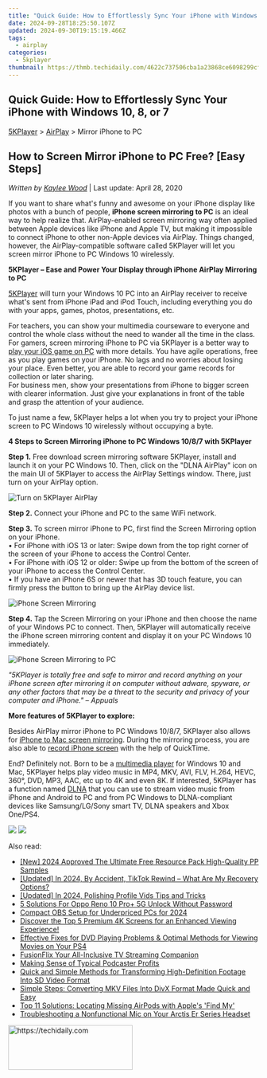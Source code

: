 ```yaml
---
title: "Quick Guide: How to Effortlessly Sync Your iPhone with Windows 10, 8, or 7"
date: 2024-09-28T18:25:50.107Z
updated: 2024-09-30T19:15:19.466Z
tags:
  - airplay
categories:
  - 5kplayer
thumbnail: https://thmb.techidaily.com/4622c737506cba1a23868ce6098299cf82c4724d17bc893106f7883eb3c1b7e3.jpg
---
```


## Quick Guide: How to Effortlessly Sync Your iPhone with Windows 10, 8, or 7

[5KPlayer](https://tools.techidaily.com/5kplayer/products/) \> [AirPlay](https://tools.techidaily.com/5kplayer/airplay/) \> Mirror iPhone to PC

## How to Screen Mirror iPhone to PC Free? \[Easy Steps\]

 _Written by [Kaylee Wood](https://www.quora.com/profile/Amanda-Hu-21)_ | Last update: April 28, 2020

If you want to share what's funny and awesome on your iPhone display like photos with a bunch of people, **iPhone screen mirroring to PC** is an ideal way to help realize that. AirPlay-enabled screen mirroring way often applied between Apple devices like iPhone and Apple TV, but making it impossible to connect iPhone to other non-Apple devices via AirPlay. Things changed, however, the AirPlay-compatible software called 5KPlayer will let you screen mirror iPhone to PC Windows 10 wirelessly.

**5KPlayer – Ease and Power Your Display through iPhone AirPlay Mirroring to PC**

[5KPlayer](https://tools.techidaily.com/5kplayer/products/) will turn your Windows 10 PC into an AirPlay receiver to receive what's sent from iPhone iPad and iPod Touch, including everything you do with your apps, games, photos, presentations, etc.

For teachers, you can show your multimedia courseware to everyone and control the whole class without the need to wander all the time in the class.  
 For gamers, screen mirroring iPhone to PC via 5KPlayer is a better way to [play your iOS game on PC](https://tools.techidaily.com/5kplayer/airplay/) with more details. You have agile operations, free as you play games on your iPhone. No lags and no worries about losing your place. Even better, you are able to record your game records for collection or later sharing.  
 For business men, show your presentations from iPhone to bigger screen with clearer information. Just give your explanations in front of the table and grasp the attention of your audience.

To just name a few, 5KPlayer helps a lot when you try to project your iPhone screen to PC Windows 10 wirelessly without occupying a byte.

**4 Steps to Screen Mirroring iPhone to PC Windows 10/8/7 with 5KPlayer**

**Step 1.** Free download screen mirroring software 5KPlayer, install and launch it on your PC Windows 10\. Then, click on the "DLNA AirPlay" icon on the main UI of 5KPlayer to access the AirPlay Settings window. There, just turn on your AirPlay option.

![Turn on 5KPlayer AirPlay](https://www.5kplayer.com/airplay/img/turn-on-airplay-5kplayer.jpg) 

**Step 2.** Connect your iPhone and PC to the same WiFi network.

**Step 3.** To screen mirror iPhone to PC, first find the Screen Mirroring option on your iPhone.  
 • For iPhone with iOS 13 or later: Swipe down from the top right corner of the screen of your iPhone to access the Control Center.  
 • For iPhone with iOS 12 or older: Swipe up from the bottom of the screen of your iPhone to access the Control Center.  
 • If you have an iPhone 6S or newer that has 3D touch feature, you can firmly press the button to bring up the AirPlay device list.

![iPhone Screen Mirroring](https://www.5kplayer.com/airplay/img/iphone-screen-mirroring.jpg) 

**Step 4.** Tap the Screen Mirroring on your iPhone and then choose the name of your Windows PC to connect. Then, 5KPlayer will automatically receive the iPhone screen mirroring content and display it on your PC Windows 10 immediately.

![iPhone Screen Mirroring to PC](https://www.5kplayer.com/airplay/img/mirror-iphone-to-windows.jpg) 

_"5KPlayer is totally free and safe to mirror and record anything on your iPhone screen after mirroring it on computer without adware, spyware, or any other factors that may be a threat to the security and privacy of your computer and iPhone." – Appuals_

**More features of 5KPlayer to explore:**

Besides AirPlay mirror iPhone to PC Windows 10/8/7, 5KPlayer also allows for [iPhone to Mac screen mirroring](https://tools.techidaily.com/5kplayer/airplay/). During the mirroring process, you are also able to [record iPhone screen](https://tools.techidaily.com/5kplayer/airplay/) with the help of QuickTime.

End? Definitely not. Born to be a [multimedia player](https://tools.techidaily.com/5kplayer/video-music-player/) for Windows 10 and Mac, 5KPlayer helps play video music in MP4, MKV, AVI, FLV, H.264, HEVC, 360°, DVD, MP3, AAC, etc up to 4K and even 8K. If interested, 5KPlayer has a function named [DLNA](https://tools.techidaily.com/5kplayer/dlna/) that you can use to stream video music from iPhone and Android to PC and from PC Windows to DLNA-compliant devices like Samsung/LG/Sony smart TV, DLNA speakers and Xbox One/PS4.

[![](https://www.5kplayer.com/airplay/../button/freedownwhitewin.png)](https://tools.techidaily.com/5kplayer/products/) [![](https://www.5kplayer.com/airplay/../button/freedownbackmac.png)](https://tools.techidaily.com/5kplayer/products/)

<ins class="adsbygoogle"
     style="display:block"
     data-ad-format="autorelaxed"
     data-ad-client="ca-pub-7571918770474297"
     data-ad-slot="1223367746"></ins>

<ins class="adsbygoogle"
     style="display:block"
     data-ad-client="ca-pub-7571918770474297"
     data-ad-slot="8358498916"
     data-ad-format="auto"
     data-full-width-responsive="true"></ins>

<span class="atpl-alsoreadstyle">Also read:</span>
<div><ul>
<li><a href="https://article-files.techidaily.com/new-2024-approved-the-ultimate-free-resource-pack-high-quality-pp-samples/"><u>[New] 2024 Approved The Ultimate Free Resource Pack High-Quality PP Samples</u></a></li>
<li><a href="https://tiktok-clips.techidaily.com/updated-in-2024-by-accident-tiktok-rewind-what-are-my-recovery-options/"><u>[Updated] In 2024, By Accident, TikTok Rewind – What Are My Recovery Options?</u></a></li>
<li><a href="https://facebook-video-recording.techidaily.com/updated-in-2024-polishing-profile-vids-tips-and-tricks/"><u>[Updated] In 2024, Polishing Profile Vids Tips and Tricks</u></a></li>
<li><a href="https://easy-unlock-android.techidaily.com/5-solutions-for-oppo-reno-10-proplus-5g-unlock-without-password-by-drfone-android/"><u>5 Solutions For Oppo Reno 10 Pro+ 5G Unlock Without Password</u></a></li>
<li><a href="https://desktop-recording.techidaily.com/compact-obs-setup-for-underpriced-pcs-for-2024/"><u>Compact OBS Setup for Underpriced PCs for 2024</u></a></li>
<li><a href="https://media-tips.techidaily.com/discover-the-top-5-premium-4k-screens-for-an-enhanced-viewing-experience/"><u>Discover the Top 5 Premium 4K Screens for an Enhanced Viewing Experience!</u></a></li>
<li><a href="https://media-tips.techidaily.com/effective-fixes-for-dvd-playing-problems-and-optimal-methods-for-viewing-movies-on-your-ps4/"><u>Effective Fixes for DVD Playing Problems & Optimal Methods for Viewing Movies on Your PS4</u></a></li>
<li><a href="https://extra-resources.techidaily.com/fusionflix-your-all-inclusive-tv-streaming-companion/"><u>FusionFlix Your All-Inclusive TV Streaming Companion</u></a></li>
<li><a href="https://article-helps.techidaily.com/making-sense-of-typical-podcaster-profits/"><u>Making Sense of Typical Podcaster Profits</u></a></li>
<li><a href="https://media-tips.techidaily.com/quick-and-simple-methods-for-transforming-high-definition-footage-into-sd-video-format/"><u>Quick and Simple Methods for Transforming High-Definition Footage Into SD Video Format</u></a></li>
<li><a href="https://media-tips.techidaily.com/simple-steps-converting-mkv-files-into-divx-format-made-quick-and-easy/"><u>Simple Steps: Converting MKV Files Into DivX Format Made Quick and Easy</u></a></li>
<li><a href="https://fox-that.techidaily.com/top-11-solutions-locating-missing-airpods-with-apples-find-my/"><u>Top 11 Solutions: Locating Missing AirPods with Apple's 'Find My'</u></a></li>
<li><a href="https://win-howtos.techidaily.com/troubleshooting-a-nonfunctional-mic-on-your-arctis-er-series-headset/"><u>Troubleshooting a Nonfunctional Mic on Your Arctis Er Series Headset</u></a></li>
</ul></div>

<!-- affiliate ads begin -->
<a href="https://bluettius.sjv.io/c/5597632/2139120/17108" target="_top" id="2139120">
  <img src="//a.impactradius-go.com/display-ad/17108-2139120" border="0" alt="https://techidaily.com" width="250" height="90"/>
</a>
<img height="0" width="0" src="https://bluettius.sjv.io/i/5597632/2139120/17108" style="position:absolute;visibility:hidden;" border="0" />
<!-- affiliate ads end -->

